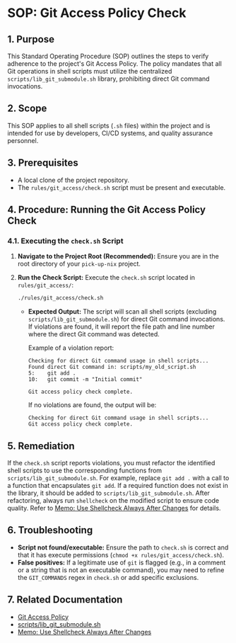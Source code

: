 # SOP: Git Access Policy Check

## 1. Purpose

This Standard Operating Procedure (SOP) outlines the steps to verify adherence to the project's Git Access Policy. The policy mandates that all Git operations in shell scripts must utilize the centralized `scripts/lib_git_submodule.sh` library, prohibiting direct Git command invocations.

## 2. Scope

This SOP applies to all shell scripts (`.sh` files) within the project and is intended for use by developers, CI/CD systems, and quality assurance personnel.

## 3. Prerequisites

*   A local clone of the project repository.
*   The `rules/git_access/check.sh` script must be present and executable.

## 4. Procedure: Running the Git Access Policy Check

### 4.1. Executing the `check.sh` Script

1.  **Navigate to the Project Root (Recommended):**
    Ensure you are in the root directory of your `pick-up-nix` project.

2.  **Run the Check Script:**
    Execute the `check.sh` script located in `rules/git_access/`:

    ```bash
    ./rules/git_access/check.sh
    ```

    *   **Expected Output:**
        The script will scan all shell scripts (excluding `scripts/lib_git_submodule.sh`) for direct Git command invocations. If violations are found, it will report the file path and line number where the direct Git command was detected.

        Example of a violation report:
        ```
        Checking for direct Git command usage in shell scripts...
        Found direct Git command in: scripts/my_old_script.sh
        5:    git add .
        10:   git commit -m "Initial commit"

        Git access policy check complete.
        ```
        If no violations are found, the output will be:
        ```
        Checking for direct Git command usage in shell scripts...
        Git access policy check complete.
        ```

## 5. Remediation

If the `check.sh` script reports violations, you must refactor the identified shell scripts to use the corresponding functions from `scripts/lib_git_submodule.sh`. For example, replace `git add .` with a call to a function that encapsulates `git add`. If a required function does not exist in the library, it should be added to `scripts/lib_git_submodule.sh`. After refactoring, always run `shellcheck` on the modified script to ensure code quality. Refer to [Memo: Use Shellcheck Always After Changes](docs/memos/Shellcheck_Always_After_Changes.md) for details.

## 6. Troubleshooting

*   **Script not found/executable:** Ensure the path to `check.sh` is correct and that it has execute permissions (`chmod +x rules/git_access/check.sh`).
*   **False positives:** If a legitimate use of `git` is flagged (e.g., in a comment or a string that is not an executable command), you may need to refine the `GIT_COMMANDS` regex in `check.sh` or add specific exclusions.

## 7. Related Documentation

*   [Git Access Policy](docs/standards/Git_Access_Policy.md)
*   [scripts/lib_git_submodule.sh](scripts/lib_git_submodule.sh)
*   [Memo: Use Shellcheck Always After Changes](docs/memos/Shellcheck_Always_After_Changes.md)
